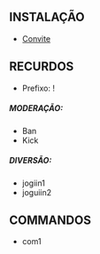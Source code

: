 ## INSTALAÇÃO

- [Convite](https://discord.com/oauth2/authorize?client_id=766369420423462974&scope=bot&permissions=268443678)

## RECURDOS

* Prefixo: !

##### MODERAÇÃO:

- Ban
- Kick

##### DIVERSÃO:

- jogiin1
- joguiin2

## COMMANDOS

- com1

